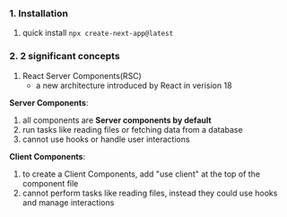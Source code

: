 ### 1. Installation
1. quick install
`npx create-next-app@latest`

### 2. 2 significant concepts
1. React Server Components(RSC)
   - a new architecture introduced by React in verision 18

**Server Components**:
   1. all components are **Server components by default**
   2. run tasks like reading files or fetching data from a database
   3. cannot use hooks or handle user interactions

**Client Components**:
   1. to create a Client Components, add "use client" at the top of the component file
   2. cannot perform tasks like reading files, instead they could use hooks and manage interactions